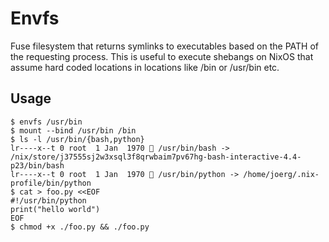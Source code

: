 # Envfs

Fuse filesystem that returns symlinks to executables based on the PATH of the requesting process. 
This is useful to execute shebangs on NixOS that assume hard coded locations in locations like /bin or /usr/bin etc.

## Usage

```console
$ envfs /usr/bin
$ mount --bind /usr/bin /bin
$ ls -l /usr/bin/{bash,python}
lr----x--t 0 root  1 Jan  1970  /usr/bin/bash -> /nix/store/j37555sj2w3xsql3f8qrwbaim7pv67hg-bash-interactive-4.4-p23/bin/bash
lr----x--t 0 root  1 Jan  1970  /usr/bin/python -> /home/joerg/.nix-profile/bin/python
$ cat > foo.py <<EOF
#!/usr/bin/python
print("hello world")
EOF
$ chmod +x ./foo.py && ./foo.py
```
